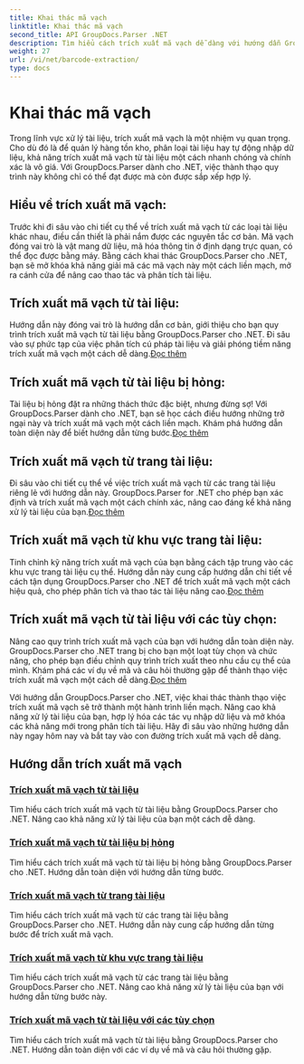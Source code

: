 ```yaml
---
title: Khai thác mã vạch
linktitle: Khai thác mã vạch
second_title: API GroupDocs.Parser .NET
description: Tìm hiểu cách trích xuất mã vạch dễ dàng với hướng dẫn GroupDocs.Parser for .NET. Hãy nâng cao khả năng xử lý tài liệu của bạn ngay bây giờ!
weight: 27
url: /vi/net/barcode-extraction/
type: docs
---
```

# Khai thác mã vạch


Trong lĩnh vực xử lý tài liệu, trích xuất mã vạch là một nhiệm vụ quan trọng. Cho dù đó là để quản lý hàng tồn kho, phân loại tài liệu hay tự động nhập dữ liệu, khả năng trích xuất mã vạch từ tài liệu một cách nhanh chóng và chính xác là vô giá. Với GroupDocs.Parser dành cho .NET, việc thành thạo quy trình này không chỉ có thể đạt được mà còn được sắp xếp hợp lý.

## Hiểu về trích xuất mã vạch:

Trước khi đi sâu vào chi tiết cụ thể về trích xuất mã vạch từ các loại tài liệu khác nhau, điều cần thiết là phải nắm được các nguyên tắc cơ bản. Mã vạch đóng vai trò là vật mang dữ liệu, mã hóa thông tin ở định dạng trực quan, có thể đọc được bằng máy. Bằng cách khai thác GroupDocs.Parser cho .NET, bạn sẽ mở khóa khả năng giải mã các mã vạch này một cách liền mạch, mở ra cánh cửa để nâng cao thao tác và phân tích tài liệu.

## Trích xuất mã vạch từ tài liệu:
 Hướng dẫn này đóng vai trò là hướng dẫn cơ bản, giới thiệu cho bạn quy trình trích xuất mã vạch từ tài liệu bằng GroupDocs.Parser cho .NET. Đi sâu vào sự phức tạp của việc phân tích cú pháp tài liệu và giải phóng tiềm năng trích xuất mã vạch một cách dễ dàng.[Đọc thêm](./extract-barcodes-from-document/)

## Trích xuất mã vạch từ tài liệu bị hỏng:
Tài liệu bị hỏng đặt ra những thách thức đặc biệt, nhưng đừng sợ! Với GroupDocs.Parser dành cho .NET, bạn sẽ học cách điều hướng những trở ngại này và trích xuất mã vạch một cách liền mạch. Khám phá hướng dẫn toàn diện này để biết hướng dẫn từng bước.[Đọc thêm](./extract-barcodes-from-corrupted-document/)

## Trích xuất mã vạch từ trang tài liệu:
 Đi sâu vào chi tiết cụ thể về việc trích xuất mã vạch từ các trang tài liệu riêng lẻ với hướng dẫn này. GroupDocs.Parser for .NET cho phép bạn xác định và trích xuất mã vạch một cách chính xác, nâng cao đáng kể khả năng xử lý tài liệu của bạn.[Đọc thêm](./extract-barcodes-from-document-page/)

## Trích xuất mã vạch từ khu vực trang tài liệu:
 Tinh chỉnh kỹ năng trích xuất mã vạch của bạn bằng cách tập trung vào các khu vực trang tài liệu cụ thể. Hướng dẫn này cung cấp hướng dẫn chi tiết về cách tận dụng GroupDocs.Parser cho .NET để trích xuất mã vạch một cách hiệu quả, cho phép phân tích và thao tác tài liệu nâng cao.[Đọc thêm](./extract-barcodes-from-document-page-area/)

## Trích xuất mã vạch từ tài liệu với các tùy chọn:
Nâng cao quy trình trích xuất mã vạch của bạn với hướng dẫn toàn diện này. GroupDocs.Parser cho .NET trang bị cho bạn một loạt tùy chọn và chức năng, cho phép bạn điều chỉnh quy trình trích xuất theo nhu cầu cụ thể của mình. Khám phá các ví dụ về mã và câu hỏi thường gặp để thành thạo việc trích xuất mã vạch một cách dễ dàng.[Đọc thêm](./extract-barcodes-from-document-with-options/)

Với hướng dẫn GroupDocs.Parser cho .NET, việc khai thác thành thạo việc trích xuất mã vạch sẽ trở thành một hành trình liền mạch. Nâng cao khả năng xử lý tài liệu của bạn, hợp lý hóa các tác vụ nhập dữ liệu và mở khóa các khả năng mới trong phân tích tài liệu. Hãy đi sâu vào những hướng dẫn này ngay hôm nay và bắt tay vào con đường trích xuất mã vạch dễ dàng.
## Hướng dẫn trích xuất mã vạch
### [Trích xuất mã vạch từ tài liệu](./extract-barcodes-from-document/)
Tìm hiểu cách trích xuất mã vạch từ tài liệu bằng GroupDocs.Parser cho .NET. Nâng cao khả năng xử lý tài liệu của bạn một cách dễ dàng.
### [Trích xuất mã vạch từ tài liệu bị hỏng](./extract-barcodes-from-corrupted-document/)
Tìm hiểu cách trích xuất mã vạch từ tài liệu bị hỏng bằng GroupDocs.Parser cho .NET. Hướng dẫn toàn diện với hướng dẫn từng bước.
### [Trích xuất mã vạch từ trang tài liệu](./extract-barcodes-from-document-page/)
Tìm hiểu cách trích xuất mã vạch từ các trang tài liệu bằng GroupDocs.Parser cho .NET. Hướng dẫn này cung cấp hướng dẫn từng bước để trích xuất mã vạch.
### [Trích xuất mã vạch từ khu vực trang tài liệu](./extract-barcodes-from-document-page-area/)
Tìm hiểu cách trích xuất mã vạch từ các trang tài liệu bằng GroupDocs.Parser cho .NET. Nâng cao khả năng xử lý tài liệu của bạn với hướng dẫn từng bước này.
### [Trích xuất mã vạch từ tài liệu với các tùy chọn](./extract-barcodes-from-document-with-options/)
Tìm hiểu cách trích xuất mã vạch từ tài liệu bằng GroupDocs.Parser cho .NET. Hướng dẫn toàn diện với các ví dụ về mã và câu hỏi thường gặp.